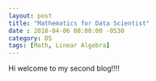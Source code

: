 ```yaml
---
layout: post
title: "Mathematics for Data Scientist"
date : 2018-04-06 08:00:00 -0530
category: DS
tags: [Math, Linear Algebra]
---
```


Hi welcome to my second blog!!!!
